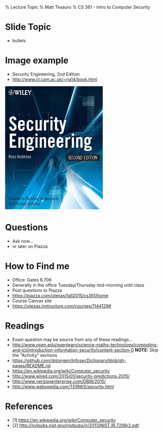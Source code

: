 % Lecture Topic
% Matt Tesauro
% CS 361 - Intro to Computer Security

# Slide Topic

- bullets

# Image example

- Security Engineering, 2nd Edition
- http://www.cl.cam.ac.uk/~rja14/book.html

![Security Engineering, 2nd Edition](https://raw.githubusercontent.com/mtesauro/ut-cs-361/master/2015-fall/lectures/images/book2coversmall.jpg)

# Questions

- Ask now...
- or later on Piazza

# How to Find me

- Office: Gates 6.706
- Generally in the office Tuesday/Thursday mid-morning until class
- Post questions to Piazza 
- https://piazza.com/utexas/fall2015/cs361/home
- Course Canvas site
- https://utexas.instructure.com/courses/1144129#

# Readings 

- Exam question may be source from any of these readings...
- http://www.open.edu/openlearn/science-maths-technology/computing-and-ict/introduction-information-security/content-section-0  **NOTE:** Skip the "Activity" sections
- https://github.com/dnlongen/InfosecDictionary/blob/gh-pages/README.rst
- https://en.wikipedia.org/wiki/Computer_security
- http://www.wired.com/2015/01/security-predictions-2015/
- http://www.verizonenterprise.com/DBIR/2015/
- http://www.webopedia.com/TERM/S/security.html

# References 

- [1] https://en.wikipedia.org/wiki/Computer_security
- [2] http://nvlpubs.nist.gov/nistpubs/ir/2013/NIST.IR.7298r2.pdf